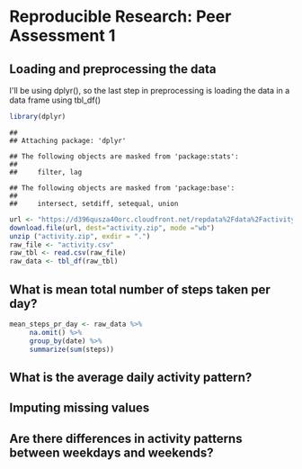 # Reproducible Research: Peer Assessment 1


## Loading and preprocessing the data

I'll be using dplyr(), so the last step in preprocessing is loading the data in a data frame using tbl_df()

```r
library(dplyr)
```

```
## 
## Attaching package: 'dplyr'
```

```
## The following objects are masked from 'package:stats':
## 
##     filter, lag
```

```
## The following objects are masked from 'package:base':
## 
##     intersect, setdiff, setequal, union
```

```r
url <- "https://d396qusza40orc.cloudfront.net/repdata%2Fdata%2Factivity.zip"
download.file(url, dest="activity.zip", mode ="wb")
unzip ("activity.zip", exdir = ".")
raw_file <- "activity.csv"
raw_tbl <- read.csv(raw_file)
raw_data <- tbl_df(raw_tbl)
```


## What is mean total number of steps taken per day?


```r
mean_steps_pr_day <- raw_data %>%
     na.omit() %>%
     group_by(date) %>%
     summarize(sum(steps))
```

## What is the average daily activity pattern?



## Imputing missing values



## Are there differences in activity patterns between weekdays and weekends?
